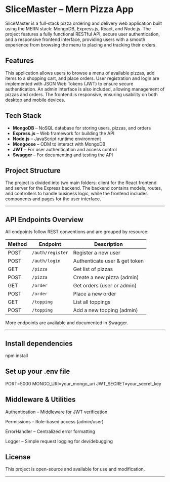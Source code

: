 # SliceMaster – Mern Pizza App

SliceMaster is a full-stack pizza ordering and delivery web application built using the MERN stack: MongoDB, Express.js, React, and Node.js. The project features a fully functional RESTful API, secure user authentication, and a responsive frontend interface, providing users with a smooth experience from browsing the menu to placing and tracking their orders.

## Features

This application allows users to browse a menu of available pizzas, add items to a shopping cart, and place orders. User registration and login are implemented with JSON Web Tokens (JWT) to ensure secure authentication. An admin interface is also included, allowing management of pizzas and orders. The frontend is responsive, ensuring usability on both desktop and mobile devices.

## Tech Stack


- **MongoDB** – NoSQL database for storing users, pizzas, and orders
- **Express.js** – Web framework for building the API
- **Node.js** – JavaScript runtime environment
- **Mongoose** – ODM to interact with MongoDB
- **JWT** – For user authentication and access control
- **Swagger** – For documenting and testing the API
  
## Project Structure

The project is divided into two main folders: client for the React frontend and server for the Express backend. The backend contains models, routes, and controllers to handle business logic, while the frontend includes components and pages for the user interface.


---

## API Endpoints Overview

All endpoints follow REST conventions and are grouped by resource:

| Method | Endpoint           | Description                  |
|--------|--------------------|------------------------------|
| POST   | `/auth/register`   | Register a new user          |
| POST   | `/auth/login`      | Authenticate user & get token |
| GET    | `/pizza`           | Get list of pizzas           |
| POST   | `/pizza`           | Create a new pizza (admin)   |
| GET    | `/order`           | Get orders (user or admin)   |
| POST   | `/order`           | Place a new order            |
| GET    | `/topping`         | List all toppings            |
| POST   | `/topping`         | Add a new topping (admin)    |

More endpoints are available and documented in Swagger.

---

## Install dependencies

npm install

## Set up your .env file

PORT=5000
MONGO_URI=your_mongo_uri
JWT_SECRET=your_secret_key

## Middleware & Utilities
Authentication – Middleware for JWT verification

Permissions – Role-based access (admin/user)

ErrorHandler – Centralized error formatting

Logger – Simple request logging for dev/debugging

## License

This project is open-source and available for use and modification.



---


